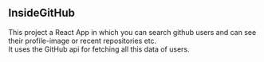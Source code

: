 ## InsideGitHub

This project a React App in which you can search github users and can see their profile-image or recent repositories etc. <br>
It uses the GitHub api for fetching all this data of users.
